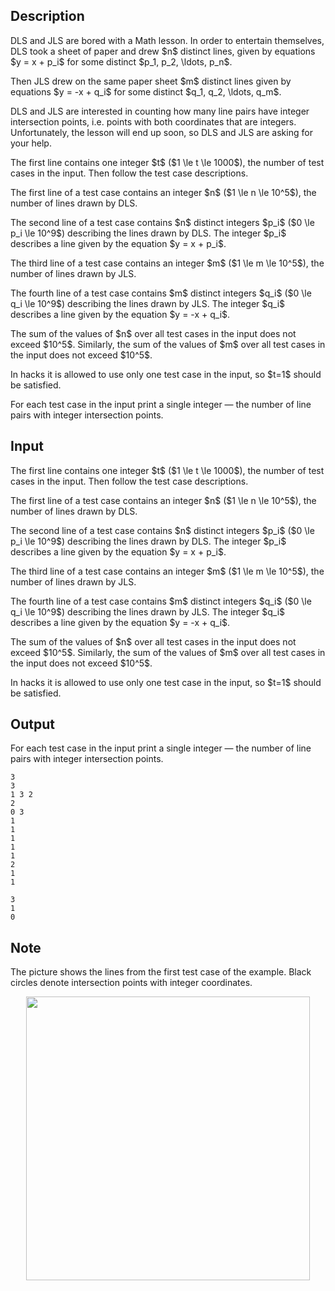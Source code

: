 ## Description

<div><p>DLS and JLS are bored with a Math lesson. In order to entertain themselves, DLS took a sheet of paper and drew $n$ distinct lines, given by equations $y = x + p_i$ for some distinct $p_1, p_2, \ldots, p_n$.</p><p>Then JLS drew on the same paper sheet $m$ distinct lines given by equations $y = -x + q_i$ for some distinct $q_1, q_2, \ldots, q_m$.</p><p>DLS and JLS are interested in counting how many line pairs have <span class="tex-font-style-bf">integer</span> intersection points, i.e. points with both coordinates that are integers. Unfortunately, the lesson will end up soon, so DLS and JLS are asking for your help.</p></div><div class="input-specification"><p>The first line contains one integer $t$ ($1 \le t \le 1000$), the number of test cases in the input. Then follow the test case descriptions.</p><p>The first line of a test case contains an integer $n$ ($1 \le n \le 10^5$), the number of lines drawn by DLS.</p><p>The second line of a test case contains $n$ distinct integers $p_i$ ($0 \le p_i \le 10^9$) describing the lines drawn by DLS. The integer $p_i$ describes a line given by the equation $y = x + p_i$.</p><p>The third line of a test case contains an integer $m$ ($1 \le m \le 10^5$), the number of lines drawn by JLS.</p><p>The fourth line of a test case contains $m$ distinct integers $q_i$ ($0 \le q_i \le 10^9$) describing the lines drawn by JLS. The integer $q_i$ describes a line given by the equation $y = -x + q_i$.</p><p>The sum of the values of $n$ over all test cases in the input does not exceed $10^5$. Similarly, the sum of the values of $m$ over all test cases in the input does not exceed $10^5$.</p><p><span class="tex-font-style-bf">In hacks</span> it is allowed to use only one test case in the input, so $t=1$ should be satisfied.</p></div><div class="output-specification"><p>For each test case in the input print a single integer&nbsp;— the number of line pairs with integer intersection points. </p></div>

## Input

<p>The first line contains one integer $t$ ($1 \le t \le 1000$), the number of test cases in the input. Then follow the test case descriptions.</p><p>The first line of a test case contains an integer $n$ ($1 \le n \le 10^5$), the number of lines drawn by DLS.</p><p>The second line of a test case contains $n$ distinct integers $p_i$ ($0 \le p_i \le 10^9$) describing the lines drawn by DLS. The integer $p_i$ describes a line given by the equation $y = x + p_i$.</p><p>The third line of a test case contains an integer $m$ ($1 \le m \le 10^5$), the number of lines drawn by JLS.</p><p>The fourth line of a test case contains $m$ distinct integers $q_i$ ($0 \le q_i \le 10^9$) describing the lines drawn by JLS. The integer $q_i$ describes a line given by the equation $y = -x + q_i$.</p><p>The sum of the values of $n$ over all test cases in the input does not exceed $10^5$. Similarly, the sum of the values of $m$ over all test cases in the input does not exceed $10^5$.</p><p><span class="tex-font-style-bf">In hacks</span> it is allowed to use only one test case in the input, so $t=1$ should be satisfied.</p>

## Output

<p>For each test case in the input print a single integer&nbsp;— the number of line pairs with integer intersection points. </p>





```input1
3
3
1 3 2
2
0 3
1
1
1
1
1
2
1
1
```




```output1
3
1
0
```



## Note

<p>The picture shows the lines from the first test case of the example. Black circles denote intersection points with integer coordinates.</p><center> <img class="tex-graphics" height="454px" src="file://CMnawiDy.png" style="max-width: 100.0%;max-height: 100.0%;" width="454px"> </center>
